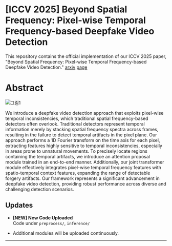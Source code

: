 # [ICCV 2025] Beyond Spatial Frequency: Pixel-wise Temporal Frequency-based Deepfake Video Detection
This repository contains the official implementation of our ICCV 2025 paper,
"Beyond Spatial Frequency: Pixel-wise Temporal Frequency-based Deepfake Video Detection."
 [arxiv](https://arxiv.org/abs/2507.02398)  [page](https://rama0126.github.io/PwTF-DVD/)





# Abstract
![그림1](https://github.com/user-attachments/assets/47093264-f235-4197-ac85-76f9c14653e3)

We introduce a deepfake video detection approach that exploits pixel-wise temporal inconsistencies, which traditional spatial frequency-based detectors often overlook. Traditional detectors represent temporal information merely by stacking spatial frequency spectra across frames, resulting in the failure to detect temporal artifacts in the pixel plane. Our approach performs a 1D Fourier transform on the time axis for each pixel, extracting features highly sensitive to temporal inconsistencies, especially in areas prone to unnatural movements. To precisely locate regions containing the temporal artifacts, we introduce an attention proposal module trained in an end-to-end manner. Additionally, our joint transformer module effectively integrates pixel-wise temporal frequency features with spatio-temporal context features, expanding the range of detectable forgery artifacts. Our framework represents a significant advancement in deepfake video detection, providing robust performance across diverse and challenging detection scenarios.



## Updates
- **[NEW]  New Code Uploaded**  
  Code under `preprocess/`, `inference/` 


- Additional modules will be uploaded continuously.

---
